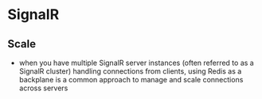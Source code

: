 # SignalR

## Scale
- when you have multiple SignalR server instances (often referred to as a SignalR cluster) handling connections from clients, using Redis as a backplane is a common approach to manage and scale connections across servers
